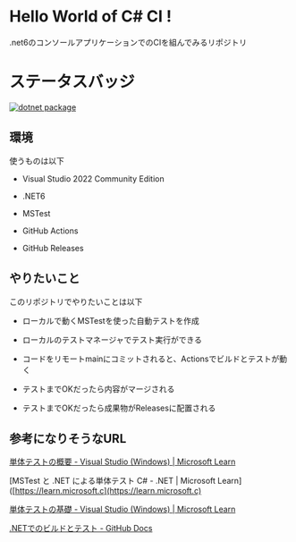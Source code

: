 # Hello World of C# CI !

.net6のコンソールアプリケーションでのCIを組んでみるリポジトリ

# ステータスバッジ

[![dotnet package](https://github.com/HIBIKIGH/HelloWorldCSharpCI/actions/workflows/action.yml/badge.svg)](https://github.com/HIBIKIGH/HelloWorldCSharpCI/actions/workflows/action.yml)

## 環境

使うものは以下

- Visual Studio 2022 Community Edition

- .NET6

- MSTest

- GitHub Actions

- GitHub Releases

## やりたいこと

このリポジトリでやりたいことは以下

- ローカルで動くMSTestを使った自動テストを作成

- ローカルのテストマネージャでテスト実行ができる

- コードをリモートmainにコミットされると、Actionsでビルドとテストが動く

- テストまでOKだったら内容がマージされる

- テストまでOKだったら成果物がReleasesに配置される

## 参考になりそうなURL

[単体テストの概要 - Visual Studio (Windows) | Microsoft Learn](https://learn.microsoft.com/ja-jp/visualstudio/test/getting-started-with-unit-testing?view=vs-2022&tabs=dotnet%2Cmstest)

[MSTest と .NET による単体テスト C# - .NET | Microsoft Learn]([https://learn.microsoft.c](https://learn.microsoft.c)

[単体テストの基礎 - Visual Studio (Windows) | Microsoft Learn](https://learn.microsoft.com/ja-jp/visualstudio/test/unit-test-basics?view=vs-2022#create-unit-test-projects-and-test-methods-c)



[.NETでのビルドとテスト - GitHub Docs](https://docs.github.com/ja/actions/automating-builds-and-tests/building-and-testing-net)